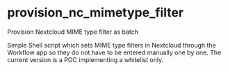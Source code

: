 # provision_nc_mimetype_filter
Provision Nextcloud MIME type filter as batch

Simple Shell script which sets MIME type filters in Nextcloud through the Workflow app so they do not have to be entered manually one by one. The current version is a POC implementing a whitelist only.
